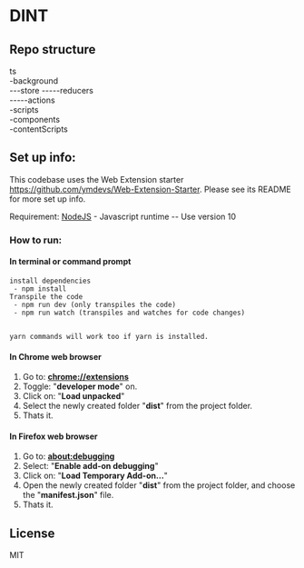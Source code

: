 # DINT

</div>


## Repo structure
ts  
-background  
---store 
-----reducers  
-----actions   
-scripts  
-components  
-contentScripts  

## Set up info: 
This codebase uses the Web Extension starter https://github.com/ymdevs/Web-Extension-Starter. Please see its README for more set up info.  

Requirement: [NodeJS](https://nodejs.org/en/) - Javascript runtime -- Use version 10  


### How to run:
#### In terminal or command prompt

```
install dependencies
 - npm install
Transpile the code
 - npm run dev (only transpiles the code)
 - npm run watch (transpiles and watches for code changes)


yarn commands will work too if yarn is installed.
```

#### In Chrome web browser
1. Go to: [**chrome://extensions**](chrome://extensions)
2. Toggle: "**developer mode**" on.
3. Click on: "**Load unpacked**"
4. Select the newly created folder "**dist**" from the project folder.
5. Thats it.

#### In Firefox web browser
1. Go to: [**about:debugging**](about:debugging)
2. Select: "**Enable add-on debugging**"
3. Click on: "**Load Temporary Add-on…**"
4. Open the newly created folder "**dist**" from the project folder, and choose the "**manifest.json**" file.
5. Thats it.

## License
MIT
